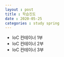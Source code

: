 ```yaml
---
layout : post
title : 학습진도
date : 2020-05-25
categories : study spring
---
```

+ IoC 컨테이너 1부
+ IoC 컨테이너 2부
+ IoC 컨테이너 3부

